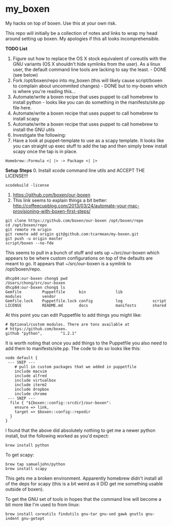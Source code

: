 my_boxen
========

My hacks on top of boxen. Use this at your own risk.

This repo will initially be a collection of notes and links to wrap my head around setting up boxen. My apologies if this all looks incomprehensible.

__TODO List__

1. Figure out how to replace the OS X stock equivalent of coreutils with the GNU variants (OS X shouldn't hide symlinks from the user). As a linux user, the default command line tools are lacking to say the least. - DONE (see below)
2. Fork /opt/boxen/repo into my_boxen (this will likely cause script/boxen to complain about uncommited changes) - DONE but to my-boxen which is where you're reading this...
3. Automate/write a boxen recipe that uses puppet to call homebrew to install python - looks like you can do something in the manifests/site.pp file here.
4. Automate/write a boxen recipe that uses puppet to call homebrew to install scapy
5. Automate/write a boxen recipe that uses puppet to call homebrew to install the GNU utils
6. Investigate the following:
7. Have a look at puppet-template to use as a scapy template. It looks like you can straight up exec stuff to add the tap and then simply brew install scapy once the tap is in place.

```
Homebrew::Formula <| |> -> Package <| |>
```

__Setup Steps__
0. Install xcode command line utils and ACCEPT THE LICENSE!!!
```
xcodebuild -license
```
1. https://github.com/boxen/our-boxen
2. This link seems to explain things a bit better: http://coffeecupblog.com/2013/03/24/automate-your-mac-provisioning-with-boxen-first-steps/

```
git clone https://github.com/boxen/our-boxen /opt/boxen/repo
cd /opt/boxen/repo
git remote rm origin
git remote add origin git@github.com:tcarmean/my-boxen.git 
git push -u origin master
script/boxen --no-fde
```
This seems to pull in a bunch of stuff and sets up ~/src/our-boxen which appears to be where custom configurations on top of the defaults are meant to go. It appears that ~/src/our-boxen is a symlink to /opt/boxen/repo. 

```
dhcp84:our-boxen chong$ pwd
/Users/chong/src/our-boxen
dhcp84:our-boxen chong$ ls
Gemfile         Puppetfile      bin             lib             modules         vendor
Gemfile.lock    Puppetfile.lock config          log             script
LICENSE         README.md       docs            manifests       shared
```

At this point you can edit Puppetfile to add things you might like:

```
# Optional/custom modules. There are tons available at
# https://github.com/boxen.
github "python",        "1.2.1"
```

It is worth noting that once you add things to the Puppetfile you also need to add them to manifests/site.pp. The code to do so looks like this:

```
node default {
 --- SNIP ---
	# pull in custom packages that we added in puppetfile
	include	macvim
	include	alfred
	include	virtualbox
	include	iterm2
	include	dropbox
	include	chrome
 --- SNIP ---
  file { "${boxen::config::srcdir}/our-boxen":
    ensure => link,
    target => $boxen::config::repodir
  }
}
``` 

I found that the above did absolutely nothing to get me a newer python install, but the following worked as you'd expect:

```
brew install python
```

To get scapy:

```
brew tap samueljohn/python
brew install scapy
```

This gets me a broken environment. Apparently homebrew didn't install all of the deps for scapy (this is a bit weird as it DID get me something usable outside of boxen).

To get the GNU set of tools in hopes that the command line will become a bit more like I'm used to from linux:

```
brew install coreutils findutils gnu-tar gnu-sed gawk gnutls gnu-indent gnu-getopt
```
